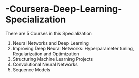# -Coursera-Deep-Learning-Specialization
There are 5 Courses in this Specialization
1. Neural Networks and Deep Learning
2. Improving Deep Neural Networks: Hyperparameter tuning, Regularization and Optimization
3. Structuring Machine Learning Projects
4. Convolutional Neural Networks
5. Sequence Models
